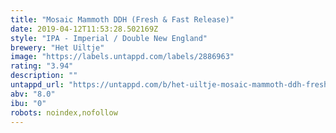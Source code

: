 ```yaml
---
title: "Mosaic Mammoth DDH (Fresh & Fast Release)"
date: 2019-04-12T11:53:28.502169Z
style: "IPA - Imperial / Double New England"
brewery: "Het Uiltje"
image: "https://labels.untappd.com/labels/2886963"
rating: "3.94"
description: ""
untappd_url: "https://untappd.com/b/het-uiltje-mosaic-mammoth-ddh-fresh-and-fast-release/2886963"
abv: "8.0"
ibu: "0"
robots: noindex,nofollow
---
```

